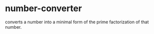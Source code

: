 # number-converter
converts a number into a minimal form of the prime factorization of that number.
